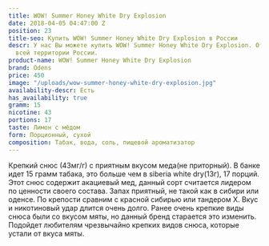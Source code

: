 ```yaml
---
title: WOW! Summer Honey White Dry Explosion
date: 2018-04-05 04:47:00 Z
position: 23
title-seo: Купить WOW! Summer Honey White Dry Explosion в России
descr: У нас Вы можете купить WOW! Summer Honey White Dry Explosion. Отправляем по
  всей территории России.
product-name: WOW! Summer Honey White Dry Explosion
brand: Odens
price: 450
image: "/uploads/wow-summer-honey-white-dry-explosion.jpg"
availability-descr: Есть
has_availability: true
gramm: 15
nicotine: 43
portions: 17
taste: Лимон с мёдом
form: Порционный, сухой
composition: Табак, вода, соль, пищевой ароматизатор
---
```


Крепкий снюс (43мг/г) с приятным вкусом меда(не приторный). В банке идет 15 грамм табака, это больше чем в siberia white dry(13г), 17 порций. Этот снюс содержит акациевый мед, данный сорт считается лидером по ценности своего состава. Запах приятный, не такой как в сибири или оденсе. По крепости сравним с красной сибирью или тандером Х. Вкус и никотиновый удар длится очень долго. Ранее очень крепкие виды снюса были со вкусом мяты, но данный бренд старается это изменить. Подойдет любителям чрезвычайно крепких видов снюса, которые устали от вкуса мяты.